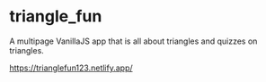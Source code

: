 # triangle_fun

A multipage VanillaJS app that is all about triangles and quizzes on triangles.

https://trianglefun123.netlify.app/
